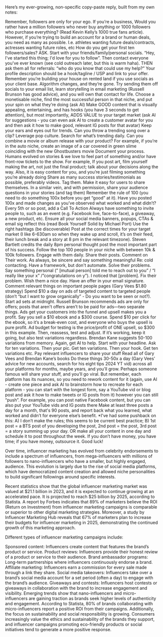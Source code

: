 Here’s my ever-growing, non-specific copy-paste reply, built from my own notes:

Remember, followers are only for your ego. If you’re a business, Would you rather have a million followers who never buy anything or 1000 followers who purchase everything? (Read Kevin Kelly’s 1000 true fans article). However, if you’re trying to build an account for a brand or human deals, you need as many as possible. I.e. athletes wanting future deals/contracts, actresses wanting future roles, etc
How do you get your first ten followers/sales? ASK. Start with your friends/family/personal socials. “Hey, I've started this thing; I'd love for you to follow”. Then contact everyone you've ever known (see cold outreach later, but this is warm haha). THEN ask them all for referrals: “who do you know that could use my help?”
Your profile description should be a hook/tagline / USP and link to your offer. Remember you’re building your house on rented land if you use socials as your client base. Algorithm changes, and they’re gone. Try sending them off socials to your email list, learn storytelling in email marketing (Russell Brunson has good advice), and you will own that contact for life.
Choose a monetisable niche, find the most successful person in that niche, and put your spin on what they’re doing (ask AI)
Make GOOD content that is visually appealing, entertaining, and has hooks (you have 3 seconds to get attention), but most importantly, ADDS VALUE to your target market (ask AI for suggestions - you can even ask AI to create a customer avatar for you and then ask it how to make good, relevant IG posts for that avatar)
Keep your ears and eyes out for trends. Can you throw a trending song over a clip?
Leverage pop culture. Search for what’s trending daily. Can you combine a movie or album release with your product? For example, if you’re in the auto niche, create an image of a car covered in green slime coinciding with the new Ghostbusters movie
Document your process. Humans evolved on stories & we love to feel part of something and/or have front-row tickets to the show. For example, If you post art, film yourself making the art, not just the final product; talk about your decisions along the way. Also, it is easy content for you, and you’re just filming something you’re already doing
Share as many success stories/testimonials as possible, preferably videos. Tag them. Make it easy for users to share themselves.
In a similar vein, and with permission, share your audience questions in your stories (and tag them)
Remember the rule of 100 (you need to do something 100x before you get “good” at it). Have you posted 100x and made changes as you’ve observed what worked and what didn’t?
Every 5th or so post, add a Call To Action
Always have something to invite people to, such as an event (e.g. Facebook live, face-to-face), a giveaway, a new product, etc. Ensure all your social media banners, popups, CTAs & email sig reflect this (read Book Yourself Solid by Michael Port)
Use the right hashtags (be discoverable)
Post at the correct times for your target market (I like 6-630am so when they wake up and scroll, it’s on their feed, their lunch break and a story at 8 pm in the relevant timezone). Steven Bartlett credits the daily 8pm personal thought post the most important part of his success.
Follow the top 100 people in your niche with between 10k & 100k followers. Engage with them daily. Share their posts. Comment on Their work. As always, be sincere and say something meaningful
Re: cold contacting. Have a framework, but don't automate. Solve their problems. Say something personal (” [mutual person] told me to reach out to you” / “I really like your x” /”congratulations on y”). I noticed that [problem]. Fix their problem. Wish them a nice day. Have an offer in your email signature.
Comment relevant things on important people pages (Gary Vees $1.80 strategy)
Spend $10 a day on ads of targeted content to targeted people (don’t “but I want to grow organically” - Do you want to be seen or not?). Start ad sets at midnight.
Russell Brunson recommends ads are only for offers; posts that aren't offers aren’t to be paid for ads—two separate things. Ads get your customers into the funnel and upsell makes you a profit. Say you sell a $10 ebook and a $300 course. Spend $10 per click for the ebook, so it’s a break-even cost, and everyone who buys the upsell is pure profit. Ad budget for testing is the price/profit of ONE upsell, so $300 in this example. Then, reassess, test and adjust. If it’s working, keep it going, but also test variations regardless. Brendan Kane suggests 50-100 variations from memory. Again, get AI to help. Start with your headline. Ask for ten variations. Then your pic. Get ten variations. Then your hook. Get ten variations etc.
Pay relevant influencers to share your stuff
Read all of Gary Vees and Brendan Kane’s books
Do these things 30-50x a day (Gary Vees' advice for new accounts, search for his eight tips 2024 YT vid) across all your platforms for months, maybe years, and you’ll grow. Perhaps someone famous will share your stuff, and you’ll go viral. But remember, each platform has its nuances, so you need to rework content for it (again, use AI - create one piece and ask AI to brainstorm how to recreate for each platform - you can start with the longest form, say a YouTube vid or blog post and ask it how to make tweets or IG posts from it) however you can still “push”. For example, you can post native Facebook content, but you can also put your YouTube vids and IG posts there
Make at least three posts a day for a month, that's 90 posts, and report back what you learned, what worked and didn’t for everyone else’s benefit. *I've had some pushback on this: A) I don’t make the rules; this seems to be current best practice; B) 1st post = a BTS post of you developing the post, 2nd post = the post, 3rd post = a story summing up your day. OR make all your content in one day and schedule it to post throughout the week. If you don’t have money, you have time; if you have money, outsource it.
Good luck!

Over time, influencer marketing has evolved from celebrity endorsements to include a spectrum of influencers, from mega-influencers with millions of followers to nano-influencers who have a smaller, but highly engaged, audience. This evolution is largely due to the rise of social media platforms, which have democratized content creation and allowed niche personalities to build significant followings around specific interests.

Recent statistics show that the global influencer marketing market was valued at $21.1 billion in 2023, and it is expected to continue growing at an accelerated pace. It is projected to reach $25 billion by 2025, according to Statista. A report by Forbes indicates that 89% of marketers believe the ROI (Return on Investment) from influencer marketing campaigns is comparable or superior to other digital marketing strategies. Moreover, a study by Influencer Marketing Hub reveals that 67% of marketers plan to increase their budgets for influencer marketing in 2025, demonstrating the continued growth of this marketing approach.

Different types of influencer marketing campaigns include:

Sponsored content: Influencers create content that features the brand’s product or service.
Product reviews: Influencers provide their honest review of a product or service to their audience.
Brand ambassador programs: Long-term partnerships where influencers continuously endorse a brand.
Affiliate marketing: Influencers earn a commission for every sale made through a link they share.
Social media takeovers: Influencers take over a brand’s social media account for a set period (often a day) to engage with the brand’s audience.
Giveaways and contests: Influencers host contests or giveaways in collaboration with the brand to increase engagement and visibility.
Emerging trends show that nano-influencers and micro-influencers are gaining traction as brands seek higher levels of authenticity and engagement. According to Statista, 80% of brands collaborating with micro-influencers report a positive ROI from their campaigns. Additionally, the focus on sustainability and social responsibility is growing. Consumers increasingly value the ethics and sustainability of the brands they support, and influencer campaigns promoting eco-friendly products or social initiatives tend to generate a more positive response.